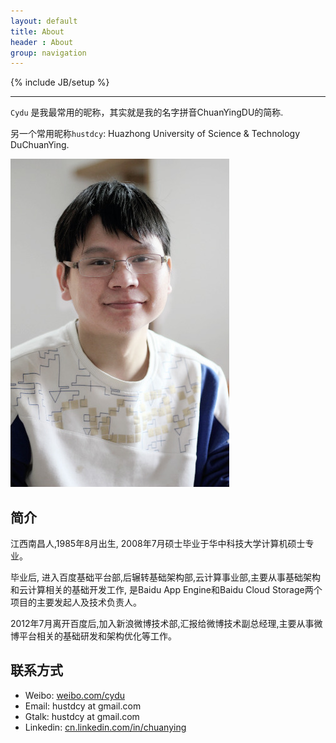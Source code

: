 ```yaml
---
layout: default 
title: About
header : About
group: navigation
---
```

{% include JB/setup %}

----------------------------

`Cydu` 是我最常用的昵称，其实就是我的名字拼音ChuanYingDU的简称. 

另一个常用昵称`hustdcy`: Huazhong University of Science & Technology DuChuanYing. 

![cydu](/img/cydu_small.jpg)


## 简介

江西南昌人,1985年8月出生, 2008年7月硕士毕业于华中科技大学计算机硕士专业。

毕业后, 进入百度基础平台部,后辗转基础架构部,云计算事业部,主要从事基础架构和云计算相关的基础开发工作, 是Baidu App Engine和Baidu Cloud Storage两个项目的主要发起人及技术负责人。

2012年7月离开百度后,加入新浪微博技术部,汇报给微博技术副总经理,主要从事微博平台相关的基础研发和架构优化等工作。

## 联系方式

* Weibo: [weibo.com/cydu](http://weibo.com/cydu "cydu")
* Email: hustdcy at gmail.com 
* Gtalk: hustdcy at gmail.com 
* Linkedin: [cn.linkedin.com/in/chuanying](http://cn.linkedin.com/in/chuanying)


